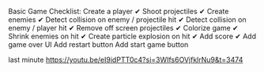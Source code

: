 Basic Game Checklist:
Create a player ✔
Shoot projectiles ✔
Create enemies ✔
Detect collision on enemy / projectile hit ✔
Detect collision on enemy / player hit ✔
Remove off screen projectiles ✔
Colorize game ✔
Shrink enemies on hit ✔
Create particle explosion on hit ✔
Add score ✔
Add game over UI 
Add restart button
Add start game button


last minute 
https://youtu.be/eI9idPTT0c4?si=3WIfs6OVjfklrNu9&t=3474